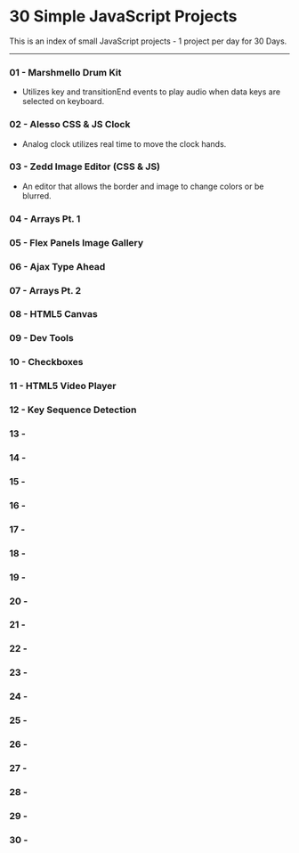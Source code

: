 # 30 Simple JavaScript Projects

This is an index of small JavaScript projects - 1 project per day for 30 Days. 

---

### 01 - Marshmello Drum Kit
- Utilizes key and transitionEnd events to play audio when data keys are selected on keyboard.
### 02 - Alesso CSS & JS Clock
- Analog clock utilizes real time to move the clock hands.
### 03 - Zedd Image Editor (CSS & JS)
- An editor that allows the border and image to change colors or be blurred.
### 04 - Arrays Pt. 1
### 05 - Flex Panels Image Gallery
### 06 - Ajax Type Ahead
### 07 - Arrays Pt. 2
### 08 - HTML5 Canvas
### 09 - Dev Tools
### 10 - Checkboxes
### 11 - HTML5 Video Player
### 12 - Key Sequence Detection
### 13 - 
### 14 - 
### 15 - 
### 16 - 
### 17 - 
### 18 - 
### 19 - 
### 20 - 
### 21 - 
### 22 - 
### 23 - 
### 24 - 
### 25 - 
### 26 - 
### 27 - 
### 28 - 
### 29 -
### 30 - 
